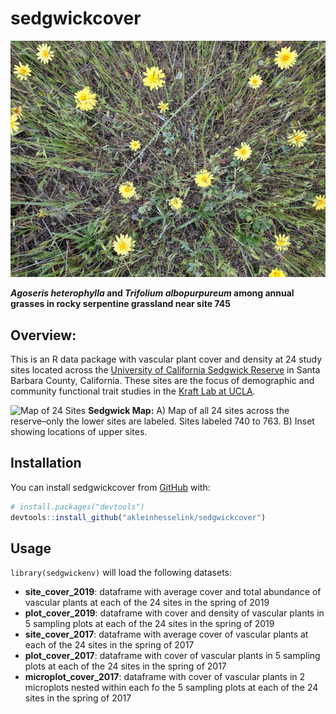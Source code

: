 
<!-- README.md is generated from README.Rmd. Please edit that file -->

# sedgwickcover

<!-- badges: start -->

<!-- badges: end -->

![Agoseris](man/figures/IMG_20190420_111429.jpg)

***Agoseris heterophylla* and *Trifolium albopurpureum* among annual
grasses in rocky serpentine grassland near site 745**

## Overview:

This is an R data package with vascular plant cover and density at 24
study sites located across the [University of California Sedgwick
Reserve](https://sedgwick.nrs.ucsb.edu/) in Santa Barbara County,
California. These sites are the focus of demographic and community
functional trait studies in the [Kraft Lab at
UCLA](https://sites.lifesci.ucla.edu/eeb-kraft/).

![Map of 24 Sites](man/figures/README-sedgwick_map.png) **Sedgwick
Map:** A) Map of all 24 sites across the reserve–only the lower sites
are labeled. Sites labeled 740 to 763. B) Inset showing locations of
upper sites.  
<!--sites mapped with the data-raw/map_sedgwick_ggmap.R script -->

## Installation

You can install sedgwickcover from [GitHub](https://github.com/) with:

``` r
# install.packages("devtools")
devtools::install_github("akleinhesselink/sedgwickcover")
```

## Usage

`library(sedgwickenv)` will load the following datasets:

  - **site\_cover\_2019**: dataframe with average cover and total
    abundance of vascular plants at each of the 24 sites in the spring
    of 2019
  - **plot\_cover\_2019**: dataframe with cover and density of vascular
    plants in 5 sampling plots at each of the 24 sites in the spring of
    2019
  - **site\_cover\_2017**: dataframe with average cover of vascular
    plants at each of the 24 sites in the spring of 2017
  - **plot\_cover\_2017**: dataframe with cover of vascular plants in 5
    sampling plots at each of the 24 sites in the spring of 2017
  - **microplot\_cover\_2017**: dataframe with cover of vascular plants
    in 2 microplots nested within each fo the 5 sampling plots at each
    of the 24 sites in the spring of 2017
